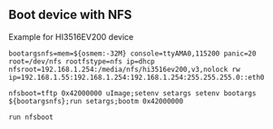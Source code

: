 ## Boot device with NFS

Example for HI3516EV200 device

```
bootargsnfs=mem=${osmem:-32M} console=ttyAMA0,115200 panic=20 root=/dev/nfs rootfstype=nfs ip=dhcp nfsroot=192.168.1.254:/media/nfs/hi3516ev200,v3,nolock rw ip=192.168.1.55:192.168.1.254:192.168.1.254:255.255.255.0::eth0

nfsboot=tftp 0x42000000 uImage;setenv setargs setenv bootargs ${bootargsnfs};run setargs;bootm 0x42000000

run nfsboot
```